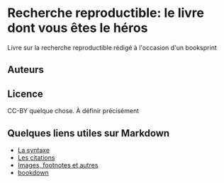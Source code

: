 # Recherche reproductible: le livre dont vous êtes le héros
Livre sur la recherche reproductible rédigé à l'occasion d'un booksprint

## Auteurs

## Licence
CC-BY quelque chose. À définir précisément

## Quelques liens utiles sur Markdown
- [La syntaxe](https://guides.github.com/features/mastering-markdown/)
- [Les citations](https://rmarkdown.rstudio.com/authoring_bibliographies_and_citations.html)
- [Images, footnotes et autres](https://github.com/fletcher/MultiMarkdown/wiki/MultiMarkdown-Syntax-Guide)
- [bookdown](https://bookdown.org/)

